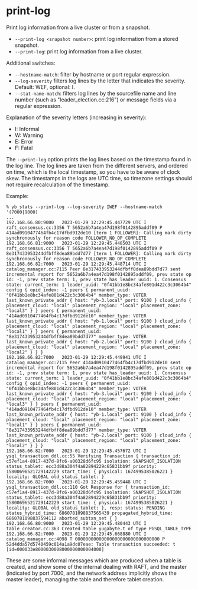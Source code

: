 # print-log
Print log information from a live cluster or from a snapshot.

- `--print-log <snapshot number>`: print log information from a stored snapshot.
- `--print-log`: print log information from a live cluster.

Additional switches:
- `--hostname-match`: filter by hostname or port regular expression.
- `--log-severity` filters log lines by the letter that indicates the severity. Default: WEF, optional: I.  
- `--stat-name-match`: filters log lines by the sourcefile name and line number (such as "leader_election.cc:216") or message fields via a regular expression.
 
Explanation of the severity letters (increasing in severity):  
- I: Informal 
- W: Warning 
- E: Error
- F: Fatal

The `--print-log` option prints the log lines based on the timestamp found in the log line. 
The log lines are taken from the different servers, and ordered on time, which is the local timestamp, so you have to be aware of clock skew.
The timestamps in the logs are UTC time, so timezone settings should not require recalculation of the timestamp.

Example:
```
% yb_stats --print-log --log-severity IWEF --hostname-match '(7000|9000)
...
192.168.66.80:9000   2023-01-29 12:29:45.447729 UTC I raft_consensus.cc:3356 T 5652a6b7a4ea47d198f0142895addf09 P 414ad0910477464fb4c17dfbd912de10 [term 1 FOLLOWER]: Calling mark dirty synchronously for reason code FOLLOWER_NO_OP_COMPLETE
192.168.66.81:9000   2023-01-29 12:29:45.448503 UTC I raft_consensus.cc:3356 T 5652a6b7a4ea47d198f0142895addf09 P 8e317433953244dfbff8dea89bdd7d77 [term 1 FOLLOWER]: Calling mark dirty synchronously for reason code FOLLOWER_NO_OP_COMPLETE
192.168.66.82:7000   2023-01-29 12:29:45.448714 UTC I catalog_manager.cc:7115 Peer 8e317433953244dfbff8dea89bdd7d77 sent incremental report for 5652a6b7a4ea47d198f0142895addf09, prev state op id: -1, prev state term: 1, prev state has_leader_uuid: 1. Consensus state: current_term: 1 leader_uuid: "0f41bb1e8bc34afe801d422c3c3064b4" config { opid_index: -1 peers { permanent_uuid: "0f41bb1e8bc34afe801d422c3c3064b4" member_type: VOTER last_known_private_addr { host: "yb-3.local" port: 9100 } cloud_info { placement_cloud: "local" placement_region: "local" placement_zone: "local3" } } peers { permanent_uuid: "414ad0910477464fb4c17dfbd912de10" member_type: VOTER last_known_private_addr { host: "yb-1.local" port: 9100 } cloud_info { placement_cloud: "local" placement_region: "local" placement_zone: "local1" } } peers { permanent_uuid: "8e317433953244dfbff8dea89bdd7d77" member_type: VOTER last_known_private_addr { host: "yb-2.local" port: 9100 } cloud_info { placement_cloud: "local" placement_region: "local" placement_zone: "local2" } } }
192.168.66.82:7000   2023-01-29 12:29:45.449941 UTC I catalog_manager.cc:7115 Peer 414ad0910477464fb4c17dfbd912de10 sent incremental report for 5652a6b7a4ea47d198f0142895addf09, prev state op id: -1, prev state term: 1, prev state has_leader_uuid: 1. Consensus state: current_term: 1 leader_uuid: "0f41bb1e8bc34afe801d422c3c3064b4" config { opid_index: -1 peers { permanent_uuid: "0f41bb1e8bc34afe801d422c3c3064b4" member_type: VOTER last_known_private_addr { host: "yb-3.local" port: 9100 } cloud_info { placement_cloud: "local" placement_region: "local" placement_zone: "local3" } } peers { permanent_uuid: "414ad0910477464fb4c17dfbd912de10" member_type: VOTER last_known_private_addr { host: "yb-1.local" port: 9100 } cloud_info { placement_cloud: "local" placement_region: "local" placement_zone: "local1" } } peers { permanent_uuid: "8e317433953244dfbff8dea89bdd7d77" member_type: VOTER last_known_private_addr { host: "yb-2.local" port: 9100 } cloud_info { placement_cloud: "local" placement_region: "local" placement_zone: "local2" } } }
192.168.66.82:7000   2023-01-29 12:29:45.457672 UTC I ysql_transaction_ddl.cc:55 Verifying Transaction { transaction_id: c57ef1a4-8917-437d-8fc6-a00328d6fc95 isolation: SNAPSHOT_ISOLATION status_tablet: ecc3d88a304f4a82894229c65831bb9f priority: 15800696521729142229 start_time: { physical: 1674995385026221 } locality: GLOBAL old_status_tablet: }
192.168.66.82:7000   2023-01-29 12:29:45.459448 UTC I ysql_transaction_ddl.cc:110 Got Response for { transaction_id: c57ef1a4-8917-437d-8fc6-a00328d6fc95 isolation: SNAPSHOT_ISOLATION status_tablet: ecc3d88a304f4a82894229c65831bb9f priority: 15800696521729142229 start_time: { physical: 1674995385026221 } locality: GLOBAL old_status_tablet: }, resp: status: PENDING status_hybrid_time: 6860781098837565439 propagated_hybrid_time: 6860781098837594112 aborted_subtxn_set { }
192.168.66.80:9000   2023-01-29 12:29:45.480443 UTC I table_creator.cc:363 Created table yugabyte.t of type PGSQL_TABLE_TYPE
192.168.66.82:7000   2023-01-29 12:29:45.668880 UTC I catalog_manager.cc:4098 T 00000000000000000000000000000000 P 52d4dda57d5740459c014a1a9dc07eae: Table transaction succeeded: t [id=000033e8000030008000000000004000]
```
These are some informal messages which are produced when a table is created, and show some of the internal dealing with RAFT, and the master (indicated by port 7000, and the network address implicitly shows the master leader), managing the table and therefore tablet creation.


